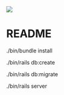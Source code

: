 <img src="https://rubyonrails.org/images/rails-logo.svg" />

# README

./bin/bundle install

./bin/rails db:create

./bin/rails db:migrate

./bin/rails server
